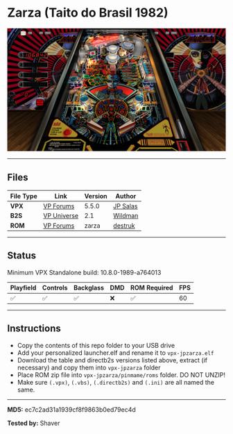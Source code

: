 # Zarza (Taito do Brasil 1982)

![Table Preview](../../images/vpx-jps-zarza-preview.jpg)

---

## Files
| File Type | Link | Version | Author | 
|-----------|--------|----------|--------------|
| **VPX** | [VP Forums](https://www.vpforums.org/index.php?app=downloads&showfile=13488) | 5.5.0 | [JP Salas](https://www.vpforums.org/index.php?showuser=277) |
| **B2S** | [VP Universe](https://vpuniverse.com/files/file/4979-zarza-taito-1982/) | 2.1 | [Wildman](https://vpuniverse.com/profile/5-wildman/) |
| **ROM** | [VP Forums](https://www.vpforums.org/index.php?app=downloads&showfile=570) | zarza | [destruk](https://www.vpforums.org/index.php?showuser=5) |

---

## Status 
Minimum VPX Standalone build: 10.8.0-1989-a764013

| Playfield | Controls | Backglass | DMD | ROM Required | FPS | 
|-----------|----------|-----------|-----|--------------|-----|
| :white_check_mark: | :white_check_mark: | :white_check_mark: | :x: | :white_check_mark: | 60 |

---

## Instructions

- Copy the contents of this repo folder to your USB drive
- Add your personalized launcher.elf and rename it to `vpx-jpzarza.elf`
- Download the table and directb2s versions listed above, extract (if necessary) and copy them into `vpx-jpzarza` folder
- Place ROM zip file into `vpx-jpzarza/pinmame/roms` folder. DO NOT UNZIP!
- Make sure `(.vpx)`, `(.vbs)`, `(.directb2s)` and `(.ini)` are all named the same.

---

**MD5:** ec7c2ad31a1939cf8f9863b0ed79ec4d

**Tested by:** Shaver

